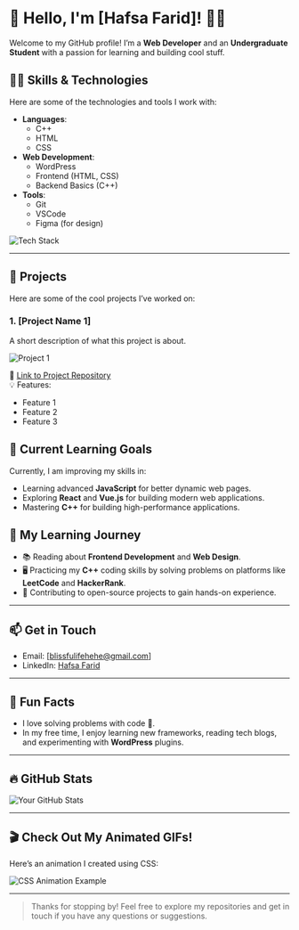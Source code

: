 # 👋 Hello, I'm [Hafsa Farid]! 👨‍💻

Welcome to my GitHub profile! I’m a **Web Developer** and an **Undergraduate Student** with a passion for learning and building cool stuff.

## 🧑‍💻 Skills & Technologies

Here are some of the technologies and tools I work with:

- **Languages**: 
  - C++
  - HTML
  - CSS
- **Web Development**:
  - WordPress
  - Frontend (HTML, CSS)
  - Backend Basics (C++)
- **Tools**:
  - Git
  - VSCode
  - Figma (for design)
  
![Tech Stack](https://via.placeholder.com/600x250.png) <!-- Replace with your actual tech stack image -->

---

## 🌟 Projects

Here are some of the cool projects I’ve worked on:

### 1. **[Project Name 1]**
A short description of what this project is about. 

![Project 1](https://via.placeholder.com/400x200.gif) <!-- Replace with a GIF or image of your project -->
  
🔗 [Link to Project Repository](https://github.com/yourusername/project1)  
💡 Features:  
- Feature 1  
- Feature 2  
- Feature 3



## 🎯 Current Learning Goals

Currently, I am improving my skills in:

- Learning advanced **JavaScript** for better dynamic web pages.
- Exploring **React** and **Vue.js** for building modern web applications.
- Mastering **C++** for building high-performance applications.

## 🌱 My Learning Journey

- 📚 Reading about **Frontend Development** and **Web Design**.
- 🖥️ Practicing my **C++** coding skills by solving problems on platforms like **LeetCode** and **HackerRank**.
- 🚀 Contributing to open-source projects to gain hands-on experience.

---

## 📫 Get in Touch

- Email: [blissfulifehehe@gmail.com]
- LinkedIn: [Hafsa Farid](https://www.linkedin.com/in/hafsa-farid-453002327?utm_source=share&utm_campaign=share_via&utm_content=profile&utm_medium=android_app)

---

## 📜 Fun Facts

- I love solving problems with code 🧩.
- In my free time, I enjoy learning new frameworks, reading tech blogs, and experimenting with **WordPress** plugins.

---

## 🔥 GitHub Stats

![Your GitHub Stats](https://github-readme-stats.vercel.app/api?username=yourusername&show_icons=true&hide_title=true&count_private=true&hide=prs&theme=radical)

---

## 🎬 Check Out My Animated GIFs!

Here’s an animation I created using CSS:

![CSS Animation Example](https://via.placeholder.com/500x200.gif) 

---

> Thanks for stopping by! Feel free to explore my repositories and get in touch if you have any questions or suggestions.
